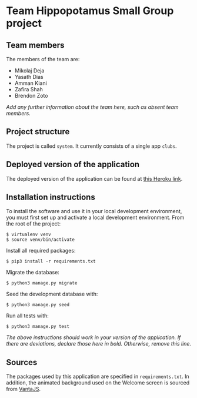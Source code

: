 # Team Hippopotamus Small Group project

## Team members
The members of the team are:
- Mikolaj Deja
- Yasath Dias
- Amman Kiani
- Zafira Shah
- Brendon Zoto

*Add any further information about the team here, such as absent team members.*

## Project structure
The project is called `system`.  It currently consists of a single app `clubs`.

## Deployed version of the application
The deployed version of the application can be found at [this Heroku link](https://warm-cove-08022.herokuapp.com).

## Installation instructions
To install the software and use it in your local development environment, you must first set up and activate a local development environment.  From the root of the project:

```
$ virtualenv venv
$ source venv/bin/activate
```

Install all required packages:

```
$ pip3 install -r requirements.txt
```

Migrate the database:

```
$ python3 manage.py migrate
```

Seed the development database with:

```
$ python3 manage.py seed
```

Run all tests with:
```
$ python3 manage.py test
```

*The above instructions should work in your version of the application.  If there are deviations, declare those here in bold.  Otherwise, remove this line.*

## Sources
The packages used by this application are specified in `requirements.txt`. In addition, the animated background used on the Welcome screen is sourced from [VantaJS](https://www.vantajs.com/?effect=net).
